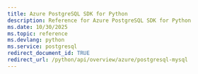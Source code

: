 ```yaml
---
title: Azure PostgreSQL SDK for Python
description: Reference for Azure PostgreSQL SDK for Python
ms.date: 10/30/2025
ms.topic: reference
ms.devlang: python
ms.service: postgresql
redirect_document_id: TRUE
redirect_url: /python/api/overview/azure/postgresql-mysql
---
```

